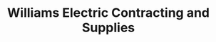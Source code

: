 ---
title: "Williams Electric Contracting and Supplies"
url: /salyersville/williams-electric-contracting-and-supplies/
shop: electrical
---
